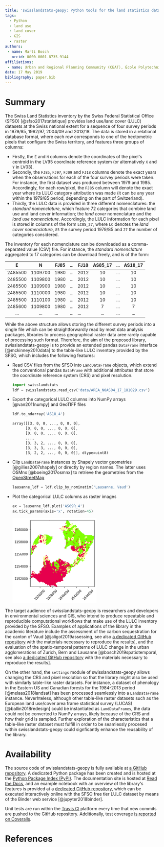 ```yaml
---
title: 'swisslandstats-geopy: Python tools for the land statistics datasets from the Swiss Federal Statistical Office'
tags:
  - Python
  - land use
  - land cover
  - GIS
  - raster
authors:
 - name: Martí Bosch
   orcid: 0000-0001-8735-9144
affiliations:
 - name: Urban and Regional Planning Community (CEAT), École Polytechnique Fédérale de Lausanne (EPFL), Switzerland
date: 17 May 2019
bibliography: paper.bib
---
```


# Summary

The Swiss Land Statistics inventory by the Swiss Federal Statistical Office (SFSO) [@sfso2017statistique] provides land use/land cover (LULC) datasets at the Swiss national extent for a sequence of four survey periods in 1979/85, 1992/97, 2004/09 and 2013/18. The data is stored in a relational database format, where each row corresponds to one of the hectometric pixels that configure the Swiss territory, and features three groups of columns:

* Firstly, the `E` and `N` columns denote the coordinates of the pixel's centroid in the LV95 coordinate reference system (or alternatively `X` and `Y` in LV03). 
* Secondly, the `FJ85`, `FJ97`, `FJ09` and `FJ18` columns denote the exact years when the observations for each of the four survey periods were taken. For instance, the first dataset was produced between 1979 and 1985. Accordingly, for each row/pixel, the `FJ85` column will denote the exact year where its LULC category attribution was made (it can be any year within the 1979/85 period, depending on the part of Switzerland).
* Thirdly, the LULC data is provided in three different nomenclatures: the *standard nomenclature*, which feature 72 categories that combine land use and land cover information; the *land cover* nomenclature and the *land use nomenclature*. Accordingly, the LULC information for each pixel is stored in columns of the form `LC85_27`, where `LC` denotes the *land cover nomenclature*, `85` the survey period 1979/85 and `27` the number of categories considered. 

The inventory for each nomenclature can be downloaded as a comma-separated value (CSV) file. For instance, the *standard nomenclature* aggregated to 17 categories can be download freely, and is of the form:

E       | N       | FJ85 | ... | FJ18 | AS85_17 | ... | AS18_17 |
:-----: | :-----: | ---- | --- | ---- | :-----: | --- | :-----: |
2485500 | 1109700 | 1980 | ... | 2012 |      10 | ... |      10 |
2485500 | 1109800 | 1980 | ... | 2012 |      10 | ... |      10 |
2485500 | 1109900 | 1980 | ... | 2012 |      10 | ... |      10 |
2485500 | 1110000 | 1980 | ... | 2012 |      10 | ... |      10 |
2485500 | 1110100 | 1980 | ... | 2012 |      10 | ... |      10 |
2485600 | 1109800 | 1980 | ... | 2012 |       7 | ... |       7 |
    ... |     ... |  ... | ... |  ... |     ... | ... |     ... |

While the above structure allows storing the different survey periods into a single file which can be straightforwardly read by most data analysis packages, libraries to process geographical raster data aree rarely capable of processing such format. Therefore, the aim of the proposed library, swisslandstats-geopy is to provide an extended pandas `DataFrame` interface [@mckinney2010data] to the table-like LULC inventory provided by the SFSO, which includes the following features:

* Read CSV files from the SFSO into `LandDataFrame` objects, which extend the conventional pandas `DataFrame` with additional attributes that store the coordinate reference system (CRS) and pixel resolution.

    ```python
    import swisslandstats
    ldf = swisslandstats.read_csv('data/AREA_NOAS04_17_181029.csv')
    ```

* Export the categorical LULC columns into NumPy arrays [@van2011numpy] and GeoTIFF files

    ```python
    ldf.to_ndarray('AS18_4')
    ```
    
    ```
    array([[3, 0, 0, ..., 0, 0, 0],
          [0, 0, 0, ..., 0, 0, 0],
          [0, 0, 0, ..., 0, 0, 0],
          ...,
          [3, 3, 2, ..., 0, 0, 0],
          [3, 3, 3, ..., 0, 0, 0],
          [3, 2, 2, ..., 0, 0, 0]], dtype=uint8)
    ```


* Clip `LandDataFrame` instances by Shapely vector geometries [@gillies2007shapely] or directly by region names. The latter uses OSMnx [@boeing2017osmnx] to retrieve the geometries from the [OpenStreetMap](https://www.openstreetmap.org/)

    ```python
    lausanne_ldf = ldf.clip_by_nominatim('Lausanne, Vaud')
    ```
    
* Plot the categorical LULC columns as raster images

    ```python
    ax = lausanne_ldf.plot('AS09R_4')
    ax.tick_params(axis='x', rotation=45)
    ``` 
    
    ![Resulting plot.](landstats_lausanne.png)

The target audience of swisslandstats-geopy is researchers and developers in environmental sciences and GIS, who intend to produce repeatable and reproducible computational workflows that make use of the LULC inventory provided by the SFSO. Examples of applications of the library in the academic literature include the assessment of the carbon sequestration for the canton of Vaud [@jaligot2019assessing, see also [a dedicated GitHub repository](https://github.com/martibosch/carbon-sequestration-vaud) with the materials necessary to reproduce the results], and the evaluation of the spatio-temporal patterns of LULC change in the urban agglomerations of Zurich, Bern and Lausanne [@bosch2019spatiotemporal, see also [a dedicated GitHub repository](https://github.com/martibosch/swiss-urbanization) with the materials necessary to reproduce the results].

On the other hand, the `settings` module of swisslandstats-geopy allows changing the CRS and pixel resolution so that the library might also be used with similarly table-like raster datasets. For instance, a dataset of phenology in the Eastern US and Canadian forests for the 1984-2013 period [@melaas2018landsat] has been processed seamlessly into a `LandDataFrame` instance. Neverhteless, although other table-like raster datasets such as the European land use/cover area frame statistical survey (LUCAS) [@ballin2018redesign] could be instantiated as `LandDataFrames`, the data could not be converted to NumPy arrays, likely because of the CRS and how their grid is sampled. Further exploration of the characteristics that a table-like raster dataset must fulfill in order to be seamlessly procesed within swisslandstats-geopy could signficantly enhance the reusability of the library.


# Availability

The source code of swisslandstats-geopy is fully available at [a GitHub repository](https://github.com/martibosch/swisslandstats-geopy). A dedicated Python package has been created and is hosted at the [Python Package Index (PyPI)](https://pypi.org/project/swisslandstats-geopy/). The documentation site is hosted at [Read the Docs](https://swisslandstats-geopy.readthedocs.io/), and an example notebook with an overview of the library's features is provided at a [dedicated GitHub repository](https://github.com/martibosch/swisslandstats-notebooks), which can be executed interactively online with the SFSO free tier LULC dataset by means of the Binder web service [@jupyter2018binder]. 

Unit tests are run within the [Travis CI](https://travis-ci.org/martibosch/swisslandstats-geopy) platform every time that new commits are pushed to the GitHub repository. Additionally, test coverage [is reported on Coveralls](https://coveralls.io/github/martibosch/swisslandstats-geopy?branch=master).



# References
